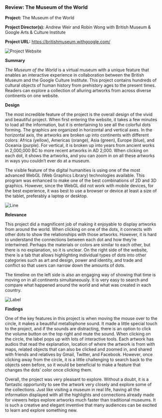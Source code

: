 ### Review: The Museum of the World

**Project:** The Museum of the World

**Project Director(s):** Andrew Weir and Robin Wong with British Museum & Google Arts & Culture Institute 

**Project URL:** <https://britishmuseum.withgoogle.com/>


![Project Website](https://yuhkak.github.io/YuhkaK/images/World.png)


**Summary**

_The Museum of the World_ is a virtual museum with a unique feature that enables an interactive experience in collaboration between the British Museum and the Google Culture Institute. This project contains hundreds of cultural objects of human history from prehistory ages to the present times. Readers can explore a collection of alluring artworks from across diverse continents on one website.

**Design**

The most incredible feature of the project is the overall design of the vivid and beautiful project. When first entering the website, it takes a few minutes to load all the information, but it is entertaining to see all the colorful dots forming. The graphics are organized in horizontal and vertical axes. In the horizontal axis, the artworks are broken up into continents with different colors: Africa (yellow), Americas (orange), Asia (green), Europe (blue), and Oceania (purple). For vertical, it is broken up into years from ancient works in 2,000,000 BC to more recent artworks in AD 2,000. When clicking on each dot, it shows the artworks, and you can zoom in on all these artworks in ways you couldn’t ever do at a museum.

The visible feature of the digital humanities is using one of the most advanced WebGL (Web Graphics Library) technologies available. This program was enhanced to make one of the best combinations of 2D and 3D graphics. However, since the WebGL did not work with mobile devices, for the best experience, it was best to use a browser or device at least a size of the tablet, preferably a laptop or desktop.


![Line](https://yuhkak.github.io/YuhkaK/images/Connect.png)


**Relevance**

This project did a magnificent job of making it enjoyable to display artworks from around the world. When clicking on one of the dots, it connects with other dots to show the relationships with those artworks. However, it is hard to understand the connections between each dot and how they’re intertwined. Perhaps the materials or colors are similar to each other, but there is no explanation, so it is unclear. On the right side of the website, there is a tab that allows highlighting individual types of dots into other categories such as art and design, power and identity, and trade and conflict so that users can narrow down the amounts of dots.

The timeline on the left side is also an engaging way of showing that time is moving on in all continents simultaneously. It is very easy to search and compare what happened around the world and what was created in each country.


![Label](https://yuhkak.github.io/YuhkaK/images/Label.png)


**Findings**

One of the key features in this project is when moving the mouse over to the circle, it makes a beautiful metallophone sound. It made a little special touch to the project, and if the sounds are distracting, there is an option to click the volume button on the top right and mute the sound. When clicking on the circle, the label pops up with lots of interactive tools. Each artwork has audios that read the explanation, location of where the artwork is from with maps, related objects that can also be clicked and zoomed in, and shared with friends and relatives by Gmail, Twitter, and Facebook. However, once clicking away from the circle, it is a little challenging to search back to the objects seen before, so it would be beneficial to make a feature that changes the dots’ color once clicking them.

Overall, the project was very pleasant to explore. Without a doubt, it is a fantastic opportunity to see the artwork very closely and explore some of the collections. Just like visiting a museum in real life, having all the information displayed with all the highlights and connections already made for viewers helps explore artworks much faster than traditional museums. It is such a creative and elegant inventive that many audiences can be excited to learn and explore something new.

